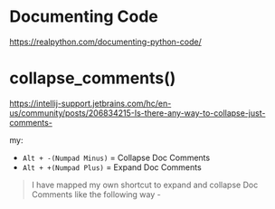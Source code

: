 # Documenting Code
https://realpython.com/documenting-python-code/

# collapse_comments()
https://intellij-support.jetbrains.com/hc/en-us/community/posts/206834215-Is-there-any-way-to-collapse-just-comments-

my:
- `Alt + -(Numpad Minus)` = Collapse Doc Comments
- `Alt + +(Numpad Plus)` = Expand Doc Comments

>I have mapped my own shortcut to expand and collapse Doc Comments like the following way -
